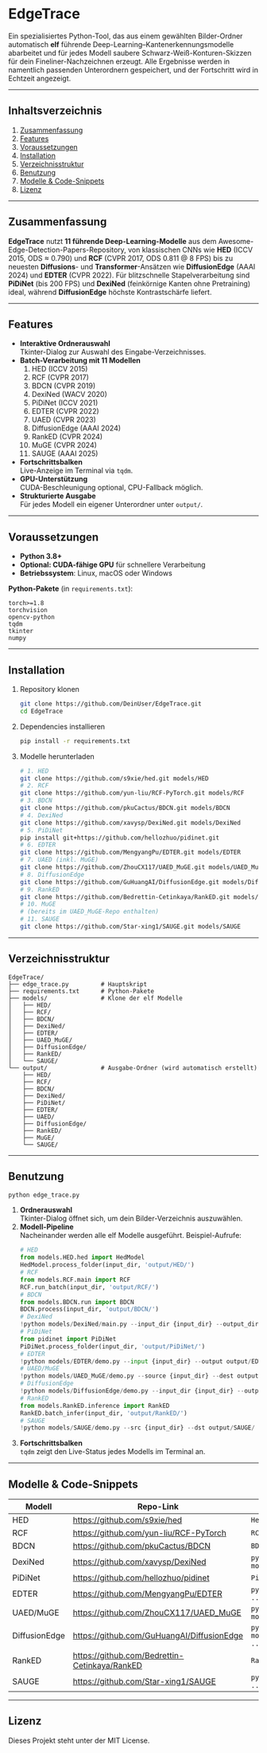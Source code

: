 # EdgeTrace

Ein spezialisiertes Python-Tool, das aus einem gewählten Bilder-Ordner automatisch **elf** führende Deep-Learning–Kantenerkennungsmodelle abarbeitet und für jedes Modell saubere Schwarz-Weiß-Konturen-Skizzen für dein Fineliner-Nachzeichnen erzeugt. Alle Ergebnisse werden in namentlich passenden Unterordnern gespeichert, und der Fortschritt wird in Echtzeit angezeigt.

---

## Inhaltsverzeichnis

1. [Zusammenfassung](#zusammenfassung)
2. [Features](#features)
3. [Voraussetzungen](#voraussetzungen)
4. [Installation](#installation)
5. [Verzeichnisstruktur](#verzeichnisstruktur)
6. [Benutzung](#benutzung)
7. [Modelle & Code-Snippets](#modelle--code-snippets)
8. [Lizenz](#lizenz)

---

## Zusammenfassung

**EdgeTrace** nutzt **11 führende Deep-Learning-Modelle** aus dem Awesome-Edge-Detection-Papers-Repository, von klassischen CNNs wie **HED** (ICCV 2015, ODS ≈ 0.790) und **RCF** (CVPR 2017, ODS 0.811 @ 8 FPS) bis zu neuesten **Diffusions**- und **Transformer**-Ansätzen wie **DiffusionEdge** (AAAI 2024) und **EDTER** (CVPR 2022). Für blitzschnelle Stapelverarbeitung sind **PiDiNet** (bis 200 FPS) und **DexiNed** (feinkörnige Kanten ohne Pretraining) ideal, während **DiffusionEdge** höchste Kontrastschärfe liefert.

---

## Features

- **Interaktive Ordnerauswahl**  
  Tkinter-Dialog zur Auswahl des Eingabe-Verzeichnisses.
- **Batch-Verarbeitung mit 11 Modellen**  
  1. HED (ICCV 2015)  
  2. RCF (CVPR 2017)  
  3. BDCN (CVPR 2019)  
  4. DexiNed (WACV 2020)  
  5. PiDiNet (ICCV 2021)  
  6. EDTER (CVPR 2022)  
  7. UAED (CVPR 2023)  
  8. DiffusionEdge (AAAI 2024)  
  9. RankED (CVPR 2024)  
  10. MuGE (CVPR 2024)  
  11. SAUGE (AAAI 2025)
- **Fortschrittsbalken**  
  Live-Anzeige im Terminal via `tqdm`.
- **GPU-Unterstützung**  
  CUDA-Beschleunigung optional, CPU-Fallback möglich.
- **Strukturierte Ausgabe**  
  Für jedes Modell ein eigener Unterordner unter `output/`.

---

## Voraussetzungen

- **Python 3.8+**
- **Optional: CUDA-fähige GPU** für schnellere Verarbeitung
- **Betriebssystem**: Linux, macOS oder Windows

**Python-Pakete** (in `requirements.txt`):
```text
torch>=1.8
torchvision
opencv-python
tqdm
tkinter
numpy
```

---

## Installation

1. Repository klonen
   ```bash
   git clone https://github.com/DeinUser/EdgeTrace.git
   cd EdgeTrace
   ```
2. Dependencies installieren
   ```bash
   pip install -r requirements.txt
   ```
3. Modelle herunterladen
   ```bash
   # 1. HED
   git clone https://github.com/s9xie/hed.git models/HED
   # 2. RCF
   git clone https://github.com/yun-liu/RCF-PyTorch.git models/RCF
   # 3. BDCN
   git clone https://github.com/pkuCactus/BDCN.git models/BDCN
   # 4. DexiNed
   git clone https://github.com/xavysp/DexiNed.git models/DexiNed
   # 5. PiDiNet
   pip install git+https://github.com/hellozhuo/pidinet.git
   # 6. EDTER
   git clone https://github.com/MengyangPu/EDTER.git models/EDTER
   # 7. UAED (inkl. MuGE)
   git clone https://github.com/ZhouCX117/UAED_MuGE.git models/UAED_MuGE
   # 8. DiffusionEdge
   git clone https://github.com/GuHuangAI/DiffusionEdge.git models/DiffusionEdge
   # 9. RankED
   git clone https://github.com/Bedrettin-Cetinkaya/RankED.git models/RankED
   # 10. MuGE
   # (bereits im UAED_MuGE-Repo enthalten)
   # 11. SAUGE
   git clone https://github.com/Star-xing1/SAUGE.git models/SAUGE
   ```

---

## Verzeichnisstruktur

```
EdgeTrace/
├── edge_trace.py         # Hauptskript
├── requirements.txt      # Python-Pakete
├── models/               # Klone der elf Modelle
│   ├── HED/
│   ├── RCF/
│   ├── BDCN/
│   ├── DexiNed/
│   ├── EDTER/
│   ├── UAED_MuGE/
│   ├── DiffusionEdge/
│   ├── RankED/
│   └── SAUGE/
└── output/               # Ausgabe-Ordner (wird automatisch erstellt)
    ├── HED/
    ├── RCF/
    ├── BDCN/
    ├── DexiNed/
    ├── PiDiNet/
    ├── EDTER/
    ├── UAED/
    ├── DiffusionEdge/
    ├── RankED/
    ├── MuGE/
    └── SAUGE/
```

---

## Benutzung

```bash
python edge_trace.py
```

1. **Ordnerauswahl**  
   Tkinter-Dialog öffnet sich, um dein Bilder-Verzeichnis auszuwählen.
2. **Modell-Pipeline**  
   Nacheinander werden alle elf Modelle ausgeführt. Beispiel-Aufrufe:
   ```python
   # HED
   from models.HED.hed import HedModel
   HedModel.process_folder(input_dir, 'output/HED/')
   # RCF
   from models.RCF.main import RCF
   RCF.run_batch(input_dir, 'output/RCF/')
   # BDCN
   from models.BDCN.run import BDCN
   BDCN.process(input_dir, 'output/BDCN/')
   # DexiNed
   !python models/DexiNed/main.py --input_dir {input_dir} --output_dir output/DexiNed/
   # PiDiNet
   from pidinet import PiDiNet
   PiDiNet.process_folder(input_dir, 'output/PiDiNet/')
   # EDTER
   !python models/EDTER/demo.py --input {input_dir} --output output/EDTER/
   # UAED/MuGE
   !python models/UAED_MuGE/demo.py --source {input_dir} --dest output/UAED/
   # DiffusionEdge
   !python models/DiffusionEdge/demo.py --input_dir {input_dir} --output_dir output/DiffusionEdge/
   # RankED
   from models.RankED.inference import RankED
   RankED.batch_infer(input_dir, 'output/RankED/')
   # SAUGE
   !python models/SAUGE/demo.py --src {input_dir} --dst output/SAUGE/
   ```
3. **Fortschrittsbalken**  
   `tqdm` zeigt den Live-Status jedes Modells im Terminal an.

---

## Modelle & Code-Snippets

| Modell | Repo-Link | Aufruf / Demo |
|-------|-----------|---------------|
| HED | <https://github.com/s9xie/hed> | `HedModel.process_folder(...)` |
| RCF | <https://github.com/yun-liu/RCF-PyTorch> | `RCF.run_batch(...)` |
| BDCN | <https://github.com/pkuCactus/BDCN> | `BDCN.process(...)` |
| DexiNed | <https://github.com/xavysp/DexiNed> | `python models/DexiNed/main.py ...` |
| PiDiNet | <https://github.com/hellozhuo/pidinet> | `PiDiNet.process_folder(...)` |
| EDTER | <https://github.com/MengyangPu/EDTER> | `python models/EDTER/demo.py ...` |
| UAED/MuGE | <https://github.com/ZhouCX117/UAED_MuGE> | `python models/UAED_MuGE/demo.py ...` |
| DiffusionEdge | <https://github.com/GuHuangAI/DiffusionEdge> | `python models/DiffusionEdge/demo.py ...` |
| RankED | <https://github.com/Bedrettin-Cetinkaya/RankED> | `RankED.batch_infer(...)` |
| SAUGE | <https://github.com/Star-xing1/SAUGE> | `python models/SAUGE/demo.py ...` |

---

## Lizenz

Dieses Projekt steht unter der MIT License.
